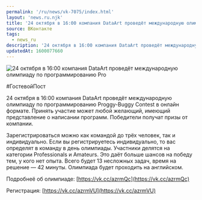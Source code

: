 ```yaml
---
permalink: '/ru/news/vk-7075/index.html'
layout: 'news.ru.njk'
title: '24 октября в 16:00 компания DataArt проведёт международную олимпиаду по программированию Pro'
source: ВКонтакте
tags:
  - news_ru
description: '24 октября в 16:00 компания DataArt проведёт международную олимпиаду по программированию Pro'
updatedAt: 1600077660
---
```

![24 октября в 16:00 компания DataArt проведёт международную олимпиаду по программированию Pro](https://sun9-38.userapi.com/impg/QSj2C3PFOHo0ZDEAvVpYwajGA-Mr7xXVVPmeHA/pVxb9NU6ljY.jpg?size=1280x853&quality=96&proxy=1&sign=9a27789d6ec5e6cabf64e729b1791b4d&c_uniq_tag=a6nXtG9VhBqs738XZXKk_-NlOvoiTlvIvF4mJD7y-dE&type=album)

#ГостевойПост

24 октября в 16:00 компания DataArt проведёт международную олимпиаду по программированию Proggy-Buggy Contest в онлайн формате. Принять участие может любой желающий, имеющий представление о написании программ. Победители получат призы от компании.

Зарегистрироваться можно как командой до трёх человек, так и индивидуально. Если вы регистрируетесь индивидуально, то вас определят в команду в день олимпиады. Участники делятся на категории Professionals и Amateurs. Это даёт больше шансов на победу тем, у кого нет опыта. Всего будет 13 несложных задач, время на решение — 42 минуты. Олимпиада будет проходить на английском.

Подробнеё об олимпиаде: [https://vk.cc/azrmQc](https://vk.cc/azrmQc)

Регистрация: [https://vk.cc/azrmVU](https://vk.cc/azrmVU)
